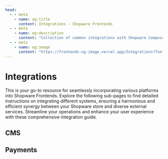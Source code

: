 ```yaml
---
head:
  - - meta
    - name: og:title
      content: Integrations - Shopware Frontends
  - - meta
    - name: og:description
      content: "Collection of common integrations with Shopware Composable Frontends."
  - - meta
    - name: og:image
      content: "https://frontends-og-image.vercel.app/Integrations?fontSize=150px"
---
```


# Integrations

This is your go-to resource for seamlessly incorporating various platforms into Shopware Frontends.
Explore the following sub-pages to find detailed instructions on integrating different systems,
ensuring a harmonious and efficient synergy between your Shopware store and diverse external services.
Streamline your operations and enhance your user experience with these comprehensive integration guide.

## CMS

<PageRef title="Multi CMS instance" sub="How to integrate 3rd CMS systems" page="multi-cms.html" />
<PageRef title="Strapi" sub="How to integrate Strapi CMS with the Shopware Frontends" page="strapi/" />

## Payments

<PageRef title="Paypal Express" sub="Custom payment flow based on PayPal Express Checkout " page="../../getting-started/e-commerce/custom-payment.html" />
